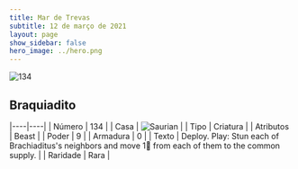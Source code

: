 ```yaml
---
title: Mar de Trevas
subtitle: 12 de março de 2021
layout: page
show_sidebar: false
hero_image: ../hero.png
---
```


![134](https://cdn.keyforgegame.com/media/card_front/pt/496_134_GWMH7Q95RQH9_pt.png)

## Braquiadito

|----|----|
| Número | 134 |
| Casa | ![Saurian](https://archonarcana.com/images/thumb/9/9e/Saurian_P.png/22px-Saurian_P.png "Sauro") |
| Tipo | Criatura |
| Atributos | Beast |
| Poder | 9 |
| Armadura | 0 |
| Texto | Deploy.  Play: Stun each of Brachiaditus's neighbors and move 1 from each of them to the common supply. |
| Raridade | Rara |
